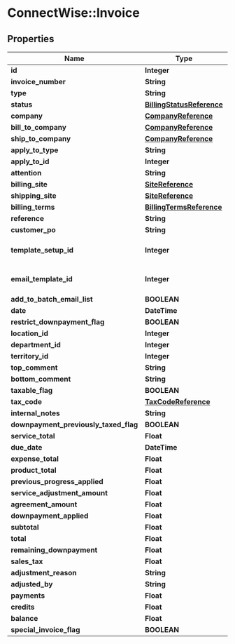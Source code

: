 # ConnectWise::Invoice

## Properties
Name | Type | Description | Notes
------------ | ------------- | ------------- | -------------
**id** | **Integer** |  | [optional] 
**invoice_number** | **String** |  | [optional] 
**type** | **String** |  | 
**status** | [**BillingStatusReference**](BillingStatusReference.md) |  | [optional] 
**company** | [**CompanyReference**](CompanyReference.md) |  | 
**bill_to_company** | [**CompanyReference**](CompanyReference.md) |  | [optional] 
**ship_to_company** | [**CompanyReference**](CompanyReference.md) |  | [optional] 
**apply_to_type** | **String** |  | [optional] 
**apply_to_id** | **Integer** |  | [optional] 
**attention** | **String** |  | [optional] 
**billing_site** | [**SiteReference**](SiteReference.md) |  | [optional] 
**shipping_site** | [**SiteReference**](SiteReference.md) |  | [optional] 
**billing_terms** | [**BillingTermsReference**](BillingTermsReference.md) |  | [optional] 
**reference** | **String** |  | [optional] 
**customer_po** | **String** |  | [optional] 
**template_setup_id** | **Integer** | Can be obtained via InvoiceTemplate report | [optional] 
**email_template_id** | **Integer** | Can be obtained via InvoiceEmailTemplate report | [optional] 
**add_to_batch_email_list** | **BOOLEAN** |  | [optional] 
**date** | **DateTime** |  | [optional] 
**restrict_downpayment_flag** | **BOOLEAN** |  | [optional] 
**location_id** | **Integer** |  | [optional] 
**department_id** | **Integer** |  | [optional] 
**territory_id** | **Integer** |  | [optional] 
**top_comment** | **String** |  | [optional] 
**bottom_comment** | **String** |  | [optional] 
**taxable_flag** | **BOOLEAN** |  | [optional] 
**tax_code** | [**TaxCodeReference**](TaxCodeReference.md) |  | [optional] 
**internal_notes** | **String** |  | [optional] 
**downpayment_previously_taxed_flag** | **BOOLEAN** |  | [optional] 
**service_total** | **Float** |  | [optional] 
**due_date** | **DateTime** |  | [optional] 
**expense_total** | **Float** |  | [optional] 
**product_total** | **Float** |  | [optional] 
**previous_progress_applied** | **Float** |  | [optional] 
**service_adjustment_amount** | **Float** |  | [optional] 
**agreement_amount** | **Float** |  | [optional] 
**downpayment_applied** | **Float** |  | [optional] 
**subtotal** | **Float** |  | [optional] 
**total** | **Float** |  | [optional] 
**remaining_downpayment** | **Float** |  | [optional] 
**sales_tax** | **Float** |  | [optional] 
**adjustment_reason** | **String** |  | [optional] 
**adjusted_by** | **String** |  | [optional] 
**payments** | **Float** |  | [optional] 
**credits** | **Float** |  | [optional] 
**balance** | **Float** |  | [optional] 
**special_invoice_flag** | **BOOLEAN** |  | [optional] 


